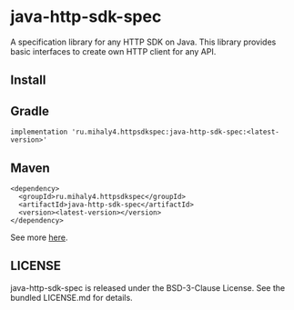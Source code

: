 java-http-sdk-spec
=============

A specification library for any HTTP SDK on Java. This library provides basic interfaces to create own HTTP client for any API.

Install
-------

## Gradle

```
implementation 'ru.mihaly4.httpsdkspec:java-http-sdk-spec:<latest-version>'
```

## Maven

```
<dependency>
  <groupId>ru.mihaly4.httpsdkspec</groupId>
  <artifactId>java-http-sdk-spec</artifactId>
  <version><latest-version></version>
</dependency>
```

See more [here](https://bintray.com/bupy7/http-sdk-spec/java-http-sdk-spec).

LICENSE
-------

java-http-sdk-spec is released under the BSD-3-Clause License. See the bundled LICENSE.md for details.
